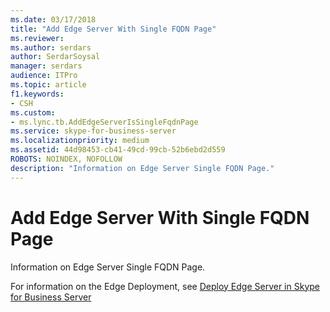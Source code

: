 ```yaml
---
ms.date: 03/17/2018
title: "Add Edge Server With Single FQDN Page"
ms.reviewer: 
ms.author: serdars
author: SerdarSoysal
manager: serdars
audience: ITPro
ms.topic: article
f1.keywords:
- CSH
ms.custom:
- ms.lync.tb.AddEdgeServerIsSingleFqdnPage
ms.service: skype-for-business-server
ms.localizationpriority: medium
ms.assetid: 44d98453-cb41-49cd-99cb-52b6ebd2d559
ROBOTS: NOINDEX, NOFOLLOW
description: "Information on Edge Server Single FQDN Page."
---
```


# Add Edge Server With Single FQDN Page
 
Information on Edge Server Single FQDN Page.
  
For information on the Edge Deployment, see [Deploy Edge Server in Skype for Business Server](../../../deploy/deploy-edge-server/deploy-edge-server.md)
  


